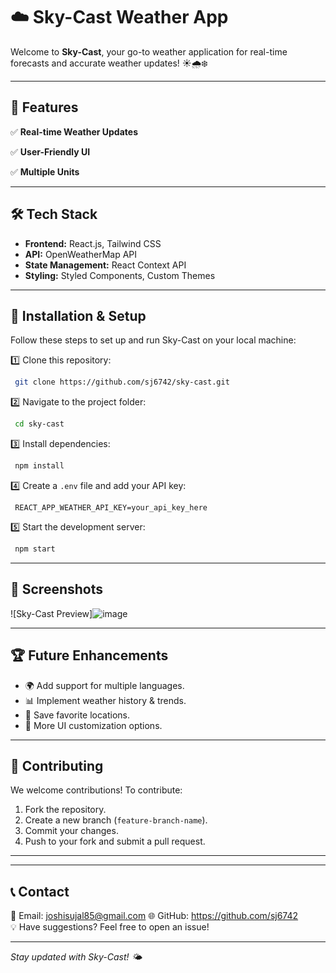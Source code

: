 # ☁️ Sky-Cast Weather App

Welcome to **Sky-Cast**, your go-to weather application for real-time forecasts and accurate weather updates! ☀️🌧️❄️

---

## 🌟 Features

✅ **Real-time Weather Updates**

✅ **User-Friendly UI**

✅ **Multiple Units** 

---

## 🛠️ Tech Stack

- **Frontend:** React.js, Tailwind CSS
- **API:** OpenWeatherMap API
- **State Management:** React Context API
- **Styling:** Styled Components, Custom Themes

---

## 🚀 Installation & Setup

Follow these steps to set up and run Sky-Cast on your local machine:

1️⃣ Clone this repository:
```sh
 git clone https://github.com/sj6742/sky-cast.git
```

2️⃣ Navigate to the project folder:
```sh
 cd sky-cast
```

3️⃣ Install dependencies:
```sh
 npm install
```

4️⃣ Create a `.env` file and add your API key:
```env
 REACT_APP_WEATHER_API_KEY=your_api_key_here
```

5️⃣ Start the development server:
```sh
 npm start
```

---

## 📸 Screenshots

![Sky-Cast Preview]![image](https://github.com/user-attachments/assets/c631a44e-03a5-402f-af83-c1c24ed5f271)


---

## 🏆 Future Enhancements

- 🌍 Add support for multiple languages.
- 📊 Implement weather history & trends.
- 📌 Save favorite locations.
- 🎨 More UI customization options.

---

## 🤝 Contributing

We welcome contributions! To contribute:
1. Fork the repository.
2. Create a new branch (`feature-branch-name`).
3. Commit your changes.
4. Push to your fork and submit a pull request.

---

---

## 📞 Contact

📧 Email: joshisujal85@gmail.com 
🌐 GitHub: https://github.com/sj6742  
💡 Have suggestions? Feel free to open an issue!

---

_Stay updated with Sky-Cast! 🌤️_

